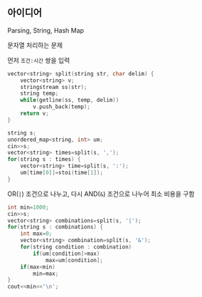 ## 아이디어
Parsing, String, Hash Map

문자열 처리하는 문제

먼저 `조건:시간` 쌍을 입력
```cpp
vector<string> split(string str, char delim) {
	vector<string> v;
	stringstream ss(str);
	string temp;
	while(getline(ss, temp, delim))
		v.push_back(temp);
	return v;
}

string s;
unordered_map<string, int> um;
cin>>s;
vector<string> times=split(s, ',');
for(string s : times) {
	vector<string> time=split(s, ':');
	um[time[0]]=stoi(time[1]);
}
```
OR(`|`) 조건으로 나누고, 다시 AND(`&`) 조건으로 나누어 최소 비용을 구함
```cpp
int min=1000;
cin>>s;
vector<string> combinations=split(s, '|');
for(string s : combinations) {
	int max=0;
	vector<string> combination=split(s, '&');
	for(string condition : combination)
		if(um[condition]>max)
			max=um[condition];
	if(max<min)
		min=max;
}
cout<<min<<'\n';
```